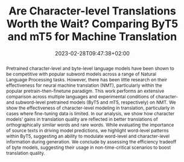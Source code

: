 ---
# Documentation: https://sourcethemes.com/academic/docs/managing-content/

title: "Are Character-level Translations Worth the Wait? Comparing ByT5 and mT5 for Machine Translation"
authors: [Lukas Edman, Gabriele Sarti, Antonio Toral, Gertjan van Noord, Arianna Bisazza]
date: 2023-02-28T09:47:38+02:00
doi: ""

# Schedule page publish date (NOT publication's date).
publishDate: 2023-02-28T09:47:38+02:00

# Publication type.
# Legend: 0 = Uncategorized; 1 = Conference paper; 2 = Journal article;
# 3 = Preprint / Working Paper; 4 = Report; 5 = Book; 6 = Book section;
# 7 = Thesis; 8 = Patent
publication_types: ["2"]

# Publication name and optional abbreviated publication name.
publication: "Transactions of the Association for Computational Linguistics (2024) 12: 392–410"
publication_short: "TACL"

abstract: "Pretrained character-level and byte-level language models have been shown to be competitive with popular subword models across a range of Natural Language Processing tasks. However, there has been little research on their effectiveness for neural machine translation (NMT), particularly within the popular pretrain-then-finetune paradigm. This work performs an extensive comparison across multiple languages and experimental conditions of character- and subword-level pretrained models (ByT5 and mT5, respectively) on NMT. We show the effectiveness of character-level modeling in translation, particularly in cases where fine-tuning data is limited. In our analysis, we show how character models’ gains in translation quality are reflected in better translations of orthographically similar words and rare words. While evaluating the importance of source texts in driving model predictions, we highlight word-level patterns within ByT5, suggesting an ability to modulate word-level and character-level information during generation. We conclude by assessing the efficiency tradeoff of byte models, suggesting their usage in non-time-critical scenarios to boost translation quality."

# Summary. An optional shortened abstract.
summary: "We analyze input contributions of char-level MT models and show how they modulate word and character-level information."

tags: [Natural Language Processing, Deep Learning, Interpretability, Machine Translation, Feature Attribution, Character-level]
categories: [Natural Language Processing]
featured: false

# Custom links (optional).
#   Uncomment and edit lines below to show custom links.
# links:
# - name: Follow
#   url: https://twitter.com
#   icon_pack: fab
#   icon: twitter
links:
- name: ArXiv
  url: https://arxiv.org/abs/2302.14220
  icon_pack: fas
  icon: file-contract
- name: Hugging Face
  url: https://huggingface.co/papers/2302.14220
  icon: codepen
  icon_pack: fab

url_pdf: https://arxiv.org/pdf/2302.14220.pdf
url_code:
url_dataset:
url_poster:
url_project:
url_slides:
url_source:
url_video:

# Featured image
# To use, add an image named `featured.jpg/png` to your page's folder. 
# Focal points: Smart, Center, TopLeft, Top, TopRight, Left, Right, BottomLeft, Bottom, BottomRight.
image:
  caption: ""
  focal_point: ""
  preview_only: false

# Associated Projects (optional).
#   Associate this publication with one or more of your projects.
#   Simply enter your project's folder or file name without extension.
#   E.g. `internal-project` references `content/project/internal-project/index.md`.
#   Otherwise, set `projects: []`.
projects: []

# Slides (optional).
#   Associate this publication with Markdown slides.
#   Simply enter your slide deck's filename without extension.
#   E.g. `slides: "example"` references `content/slides/example/index.md`.
#   Otherwise, set `slides: ""`.
slides: ""
---